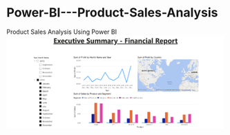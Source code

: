 # Power-BI---Product-Sales-Analysis
Product Sales Analysis Using Power BI
![Product Sales Analysis Output](Output.png)
